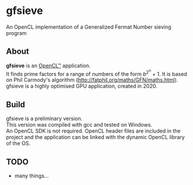 # gfsieve
An OpenCL implementation of a Generalized Fermat Number sieving program

## About

**gfsieve** is an [OpenCL™](https://www.khronos.org/opencl/) application.  
It finds prime factors for a range of numbers of the form *b*<sup>2<sup>n</sup></sup> + 1. It is based on Phil Carmody's algorithm (http://fatphil.org/maths/GFN/maths.html).  
gfsieve is a highly optimised GPU application, created in 2020.

## Build

gfsieve is a preliminary version.  
This version was compiled with gcc and tested on Windows.  
An OpenCL SDK is not required. OpenCL header files are included in the project and the application can be linked with the dynamic OpenCL library of the OS.

## TODO

- many things...
